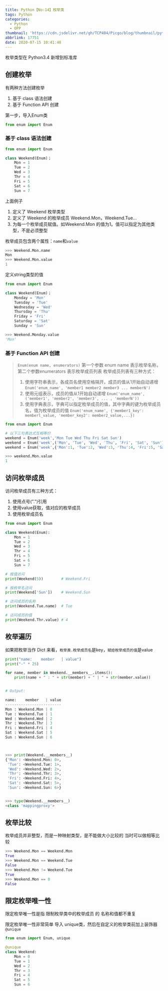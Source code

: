 ```yaml
---
title: Python【No-14】枚举类
tags: Python
categories:
  - Python
  - OPP
thumbnail: 'https://cdn.jsdelivr.net/gh/TCP404/Picgo/blog/thumbnail/python.png'
abbrlink: 17751
date: 2020-07-15 10:41:48
---
```


枚举类型在 Python3.4 新增到标准库

<!--more-->


## 创建枚举

有两种方法创建枚举
1. 基于 class 语法创建
2. 基于 Function API 创建

第一步，导入Enum类
```python
from enum import Enum
```

### 基于 class 语法创建
```python
from enum import Enum

class Weekend(Enum)；
    Mon = 1
    Tue = 2
    Wed = 3
    Thr = 4
    Fri = 5
    Sat = 6
    Sun = 7
```
上面例子 
1. 定义了 Weekend 枚举类型
2. 定义了 Weekend 的枚举成员 Weekend.Mon，Weekend.Tue...
3. 为每一个枚举成员赋值。如Weekend.Mon 的值为1。值可以指定为其他类型，不是必须整型

枚举成员包含两个属性：`name`和`value`
```python
>>> Weekend.Mon.name
Mon
>>> Weekend.Mon.value
1
```

定义string类型的值
```python
from enum import Enum

class Weekend(Enum)；
    Monday = 'Mon'
    Tuesday = 'Tue'
    Wednesday = 'Wed'
    Thursday = 'Thu'
    Friday = 'Fri'
    Saturday = 'Sat'
    Sunday = 'Sun'

>>> Weekend.Monday.value
'Mon'
```

### 基于 Function API 创建
> `Enum(enum name, enumerators)`
> 第一个参数 enum name 表示枚举名称，第二个参数enumerators 表示枚举成员列表
> 枚举成员列表有三种方式：
>
> 1. 使用字符串表示，各成员名使用空格隔开。成员的值从1开始自动递增
> `Enum('enum_name', 'member1 member2 member3 ... memberN')`
> 2. 使用元组表示，成员的值从1开始自动递增
> `Enum('enum_name', ('member1', 'member2', 'member3', ... , 'memberN'))`
> 3. 使用字典表示，字典可以指定枚举成员的值，其中字典的键为枚举成员名，值为枚举成员的值
> `Enum('enum_name', {'member1_key': memberl_value, 'member_key2': member2_value,...})`

```python
from enum import Enum

# 以下三句表达式互相等价
weekend = Enum('week','Mon Tue Wed Thu Fri Sat Sun')
weekend = Enum('week',('Mon', 'Tue', 'Wed', 'Thu', 'Fri', 'Sat', 'Sun')
weekend = Enum('week',{'Mon':1, 'Tue':2, 'Wed':3, 'Thu':4, 'Fri':5, 'Sat':6, 'Sun':7})

>>> weekend.Mon.value
1
```

## 访问枚举成员
访问枚举成员有三种方式：

1. 使用点号(".")引用
2. 使用value获取，值对应的枚举成员
3. 使用枚举成员名


```python
from enum import Enum

class Weekend(Enum):
    Mon = 1
    Tue = 2
    Wed = 3
    Thr = 4
    Fri = 5
    Sat = 6
    Sun = 7

# 按值访问
print(Weekend(5))        # Weekend.Fri

# 按枚举名访问
print(Weekend['Sun'])    # Weekend.Sun

# 访问成员的名称
print(Weekend.Tue.name)  # Tue

# 访问成员的值
print(Weekend.Thr.value) # 4
```

## 枚举遍历
如果把枚举当作 Dict 来看，`枚举类.枚举成员名`是key，`赋给枚举成员的值`是value


```python
print("name:    member   | value")
print("-" * 25)

for name, member in Weekend.__members__.items():
    print(name + " : " + str(member) + " | " + str(member.value))


# Output:

name:    member   | value
-------------------------
Mon : Weekend.Mon | 0
Tue : Weekend.Tue | 1
Wed : Weekend.Wed | 2
Thr : Weekend.Thr | 3
Fri : Weekend.Fri | 4
Sat : Weekend.Sat | 5
Sun : Weekend.Sun | 6



>>> print(Weekend.__members__)
{'Mon': <Weekend.Mon: 0>,
 'Tue': <Weekend.Tue: 1>,
 'Wed': <Weekend.Wed: 2>,
 'Thr': <Weekend.Thr: 3>,
 'Fri': <Weekend.Fri: 4>,
 'Sat': <Weekend.Sat: 5>,
 'Sun': <Weekend.Sun: 6>}


>>> type(Weekend.__members__)
<class 'mappingproxy'>
```


## 枚举比较
枚举成员并非整型，而是一种映射类型，是不能做大小比较的
当时可以做相等比较

```python
>>> Weekend.Mon == Weekend.Mon
True
>>> Weekend.Mon == Weekend.Tue
False
>>> Weekend.Mon != Weekend.Tue
True
>>> Weekend.Mon == 0
False
```


## 限定枚举唯一性
限定枚举唯一性是指 限制枚举类中的枚举成员 的 名称和值都不重复

限定枚举唯一性非常简单
导入 unique类，然后在自定义的枚举类前加上装饰器 `@unique`

```python
from enum import Enum, unique

@unique
class Weekend:
    Mon = 0
    Tue = 1
    Wed = 2
    Thr = 3
    Fri = 4
    Sat = 5
    Sun = 6
```